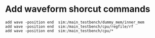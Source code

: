 # Add waveform shorcut commands
```
add wave -position end  sim:/main_testbench/dummy_mem/inner_mem
add wave -position end  sim:/main_testbench/cpu/regfile/rf
add wave -position end  sim:/main_testbench/cpu/*
```